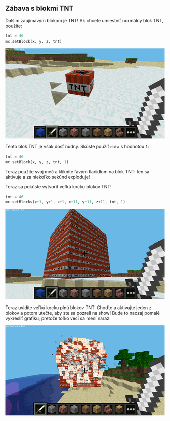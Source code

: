## Zábava s blokmi TNT

Ďalším zaujímavým blokom je TNT! Ak chcete umiestniť normálny blok TNT, použite:

```python
tnt = 46
mc.setBlock(x, y, z, tnt)
```

![](images/mcpi-tnt.png)

Tento blok TNT je však dosť nudný. Skúste použiť `data` s hodnotou `1`:

```python
tnt = 46
mc.setBlock(x, y, z, tnt, 1)
```

Teraz použite svoj meč a kliknite ľavým tlačidlom na blok TNT: ten sa aktivuje a za niekoľko sekúnd exploduje!

Teraz sa pokúste vytvoriť veľkú kocku blokov TNT!

```python
tnt = 46
mc.setBlocks(x+1, y+1, z+1, x+11, y+11, z+11, tnt, 1)
```

![](images/mcpi-tnt-blocks.png)

Teraz uvidíte veľkú kocku plnú blokov TNT. Choďte a aktivujte jeden z blokov a potom utečte, aby ste sa pozreli na show! Bude to naozaj pomalé vykresliť grafiku, pretože toľko vecí sa mení naraz.

![](images/mcpi-tnt-explode.png)